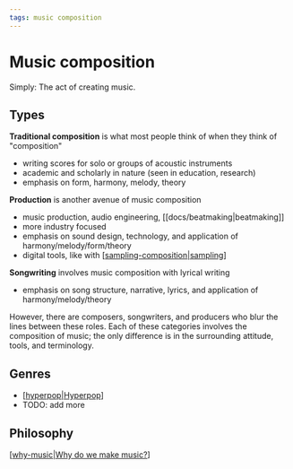 ```yaml
---
tags: music composition
---
```


# Music composition

Simply: The act of creating music.

## Types

**Traditional composition** is what most people think of when they think of "composition"

- writing scores for solo or groups of acoustic instruments
- academic and scholarly in nature (seen in education, research)
- emphasis on form, harmony, melody, theory

**Production** is another avenue of music composition

- music production, audio engineering, [[docs/beatmaking|beatmaking]]
- more industry focused
- emphasis on sound design, technology, and application of harmony/melody/form/theory
- digital tools, like with [[sampling-composition|sampling]]

**Songwriting** involves music composition with lyrical writing

- emphasis on song structure, narrative, lyrics, and application of harmony/melody/theory

However, there are composers, songwriters, and producers who blur the lines between these roles. Each of these categories involves the composition of music; the only difference is in the surrounding attitude, tools, and terminology.

## Genres

- [[hyperpop|Hyperpop]]
- TODO: add more

## Philosophy

[[why-music|Why do we make music?]]

[//begin]: # "Autogenerated link references for markdown compatibility"
[sampling-composition|sampling]: sampling-composition "Sampling (composition)"
[hyperpop|Hyperpop]: hyperpop "Hyperpop"
[why-music|Why do we make music?]: why-music "Why do we make music?"
[//end]: # "Autogenerated link references"
